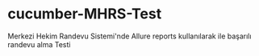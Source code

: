 # cucumber-MHRS-Test
Merkezi Hekim Randevu Sistemi'nde Allure reports kullanılarak ile başarılı randevu alma Testi 
